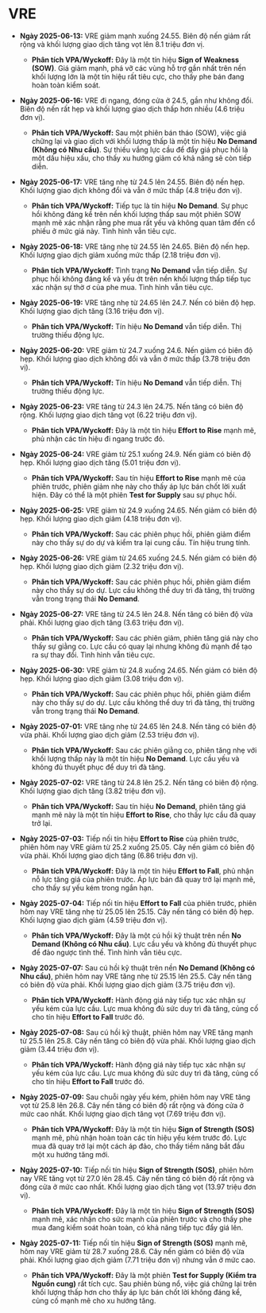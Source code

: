 # VRE

-   **Ngày 2025-06-13:** VRE giảm mạnh xuống 24.55. Biên độ nến giảm rất rộng và khối lượng giao dịch tăng vọt lên 8.1 triệu đơn vị.

    -   **Phân tích VPA/Wyckoff:** Đây là một tín hiệu **Sign of Weakness (SOW)**. Giá giảm mạnh, phá vỡ các vùng hỗ trợ gần nhất trên nền khối lượng lớn là một tín hiệu rất tiêu cực, cho thấy phe bán đang hoàn toàn kiểm soát.

-   **Ngày 2025-06-16:** VRE đi ngang, đóng cửa ở 24.5, gần như không đổi. Biên độ nến rất hẹp và khối lượng giao dịch thấp hơn nhiều (4.6 triệu đơn vị).
    -   **Phân tích VPA/Wyckoff:** Sau một phiên bán tháo (SOW), việc giá chững lại và giao dịch với khối lượng thấp là một tín hiệu **No Demand (Không có Nhu cầu)**. Sự thiếu vắng lực cầu để đẩy giá phục hồi là một dấu hiệu xấu, cho thấy xu hướng giảm có khả năng sẽ còn tiếp diễn.
-   **Ngày 2025-06-17:** VRE tăng nhẹ từ 24.5 lên 24.55. Biên độ nến hẹp. Khối lượng giao dịch không đổi và vẫn ở mức thấp (4.8 triệu đơn vị).
    -   **Phân tích VPA/Wyckoff:** Tiếp tục là tín hiệu **No Demand**. Sự phục hồi không đáng kể trên nền khối lượng thấp sau một phiên SOW mạnh mẽ xác nhận rằng phe mua rất yếu và không quan tâm đến cổ phiếu ở mức giá này. Tình hình vẫn tiêu cực.
-   **Ngày 2025-06-18:** VRE tăng nhẹ từ 24.55 lên 24.65. Biên độ nến hẹp. Khối lượng giao dịch giảm xuống mức thấp (2.18 triệu đơn vị).
    -   **Phân tích VPA/Wyckoff:** Tình trạng **No Demand** vẫn tiếp diễn. Sự phục hồi không đáng kể và yếu ớt trên nền khối lượng thấp tiếp tục xác nhận sự thờ ơ của phe mua. Tình hình vẫn tiêu cực.
- **Ngày 2025-06-19:** VRE tăng nhẹ từ 24.65 lên 24.7. Nến có biên độ hẹp. Khối lượng giao dịch tăng (3.16 triệu đơn vị).
    - **Phân tích VPA/Wyckoff:** Tín hiệu **No Demand** vẫn tiếp diễn. Thị trường thiếu động lực.
- **Ngày 2025-06-20:** VRE giảm từ 24.7 xuống 24.6. Nến giảm có biên độ hẹp. Khối lượng giao dịch không đổi và vẫn ở mức thấp (3.78 triệu đơn vị).
    - **Phân tích VPA/Wyckoff:** Tín hiệu **No Demand** vẫn tiếp diễn. Thị trường thiếu động lực.
- **Ngày 2025-06-23:** VRE tăng từ 24.3 lên 24.75. Nến tăng có biên độ rộng. Khối lượng giao dịch tăng vọt (6.22 triệu đơn vị).
    - **Phân tích VPA/Wyckoff:** Đây là một tín hiệu **Effort to Rise** mạnh mẽ, phủ nhận các tín hiệu đi ngang trước đó.
- **Ngày 2025-06-24:** VRE giảm từ 25.1 xuống 24.9. Nến giảm có biên độ hẹp. Khối lượng giao dịch tăng (5.01 triệu đơn vị).
    - **Phân tích VPA/Wyckoff:** Sau tín hiệu **Effort to Rise** mạnh mẽ của phiên trước, phiên giảm nhẹ này cho thấy áp lực bán chốt lời xuất hiện. Đây có thể là một phiên **Test for Supply** sau sự phục hồi.
- **Ngày 2025-06-25:** VRE giảm từ 24.9 xuống 24.65. Nến giảm có biên độ hẹp. Khối lượng giao dịch giảm (4.18 triệu đơn vị).
    - **Phân tích VPA/Wyckoff:** Sau các phiên phục hồi, phiên giảm điểm này cho thấy sự do dự và kiểm tra lại cung cầu. Tín hiệu trung tính.
- **Ngày 2025-06-26:** VRE giảm từ 24.65 xuống 24.5. Nến giảm có biên độ hẹp. Khối lượng giao dịch giảm (2.32 triệu đơn vị).
    - **Phân tích VPA/Wyckoff:** Sau các phiên phục hồi, phiên giảm điểm này cho thấy sự do dự. Lực cầu không thể duy trì đà tăng, thị trường vẫn trong trạng thái **No Demand**.
- **Ngày 2025-06-27:** VRE tăng từ 24.5 lên 24.8. Nến tăng có biên độ vừa phải. Khối lượng giao dịch tăng (3.63 triệu đơn vị).
    - **Phân tích VPA/Wyckoff:** Sau các phiên giảm, phiên tăng giá này cho thấy sự giằng co. Lực cầu có quay lại nhưng không đủ mạnh để tạo ra sự thay đổi. Tình hình vẫn tiêu cực.
- **Ngày 2025-06-30:** VRE giảm từ 24.8 xuống 24.65. Nến giảm có biên độ hẹp. Khối lượng giao dịch giảm (3.08 triệu đơn vị).
    - **Phân tích VPA/Wyckoff:** Sau các phiên phục hồi, phiên giảm điểm này cho thấy sự do dự. Lực cầu không thể duy trì đà tăng, thị trường vẫn trong trạng thái **No Demand**.
- **Ngày 2025-07-01:** VRE tăng nhẹ từ 24.65 lên 24.8. Nến tăng có biên độ vừa phải. Khối lượng giao dịch giảm (2.53 triệu đơn vị).
    - **Phân tích VPA/Wyckoff:** Sau các phiên giằng co, phiên tăng nhẹ với khối lượng thấp này là một tín hiệu **No Demand**. Lực cầu yếu và không đủ thuyết phục để duy trì đà tăng.
- **Ngày 2025-07-02:** VRE tăng từ 24.8 lên 25.2. Nến tăng có biên độ rộng. Khối lượng giao dịch tăng (3.82 triệu đơn vị).
    - **Phân tích VPA/Wyckoff:** Sau tín hiệu **No Demand**, phiên tăng giá mạnh mẽ này là một tín hiệu **Effort to Rise**, cho thấy lực cầu đã quay trở lại.
- **Ngày 2025-07-03:** Tiếp nối tín hiệu **Effort to Rise** của phiên trước, phiên hôm nay VRE giảm từ 25.2 xuống 25.05. Cây nến giảm có biên độ vừa phải. Khối lượng giao dịch tăng (6.86 triệu đơn vị).
    - **Phân tích VPA/Wyckoff:** Đây là một tín hiệu **Effort to Fall**, phủ nhận nỗ lực tăng giá của phiên trước. Áp lực bán đã quay trở lại mạnh mẽ, cho thấy sự yếu kém trong ngắn hạn.
- **Ngày 2025-07-04:** Tiếp nối tín hiệu **Effort to Fall** của phiên trước, phiên hôm nay VRE tăng nhẹ từ 25.05 lên 25.15. Cây nến tăng có biên độ hẹp. Khối lượng giao dịch giảm (4.59 triệu đơn vị).
    - **Phân tích VPA/Wyckoff:** Đây là một cú hồi kỹ thuật trên nền **No Demand (Không có Nhu cầu)**. Lực cầu yếu và không đủ thuyết phục để đảo ngược tình thế. Tình hình vẫn tiêu cực.
- **Ngày 2025-07-07:** Sau cú hồi kỹ thuật trên nền **No Demand (Không có Nhu cầu)**, phiên hôm nay VRE tăng nhẹ từ 25.15 lên 25.5. Cây nến tăng có biên độ vừa phải. Khối lượng giao dịch giảm (3.75 triệu đơn vị).
    - **Phân tích VPA/Wyckoff:** Hành động giá này tiếp tục xác nhận sự yếu kém của lực cầu. Lực mua không đủ sức duy trì đà tăng, củng cố cho tín hiệu **Effort to Fall** trước đó.
- **Ngày 2025-07-08:** Sau cú hồi kỹ thuật, phiên hôm nay VRE tăng mạnh từ 25.5 lên 25.8. Cây nến tăng có biên độ vừa phải. Khối lượng giao dịch giảm (3.44 triệu đơn vị).
    - **Phân tích VPA/Wyckoff:** Hành động giá này tiếp tục xác nhận sự yếu kém của lực cầu. Lực mua không đủ sức duy trì đà tăng, củng cố cho tín hiệu **Effort to Fall** trước đó.
- **Ngày 2025-07-09:** Sau chuỗi ngày yếu kém, phiên hôm nay VRE tăng vọt từ 25.8 lên 26.8. Cây nến tăng có biên độ rất rộng và đóng cửa ở mức cao nhất. Khối lượng giao dịch tăng vọt (7.69 triệu đơn vị).
    - **Phân tích VPA/Wyckoff:** Đây là một tín hiệu **Sign of Strength (SOS)** mạnh mẽ, phủ nhận hoàn toàn các tín hiệu yếu kém trước đó. Lực mua đã quay trở lại một cách áp đảo, cho thấy tiềm năng bắt đầu một xu hướng tăng mới.
- **Ngày 2025-07-10:** Tiếp nối tín hiệu **Sign of Strength (SOS)**, phiên hôm nay VRE tăng vọt từ 27.0 lên 28.45. Cây nến tăng có biên độ rất rộng và đóng cửa ở mức cao nhất. Khối lượng giao dịch tăng vọt (13.97 triệu đơn vị).
    - **Phân tích VPA/Wyckoff:** Đây là một tín hiệu **Sign of Strength (SOS)** mạnh mẽ, xác nhận cho sức mạnh của phiên trước và cho thấy phe mua đang kiểm soát hoàn toàn, có khả năng tiếp tục đẩy giá lên.
- **Ngày 2025-07-11:** Tiếp nối tín hiệu **Sign of Strength (SOS)** mạnh mẽ, hôm nay VRE giảm từ 28.7 xuống 28.6. Cây nến giảm có biên độ vừa phải. Khối lượng giao dịch giảm (7.71 triệu đơn vị) nhưng vẫn ở mức cao.
    - **Phân tích VPA/Wyckoff:** Đây là một phiên **Test for Supply (Kiểm tra Nguồn cung)** rất tích cực. Sau phiên bùng nổ, việc giá chững lại trên khối lượng thấp hơn cho thấy áp lực bán chốt lời không đáng kể, củng cố mạnh mẽ cho xu hướng tăng.


